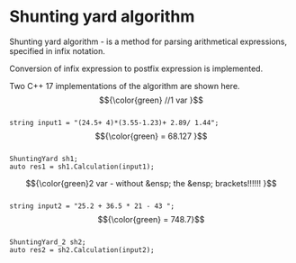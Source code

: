 # Shunting yard algorithm

Shunting yard algorithm - is a method for parsing arithmetical expressions, specified in infix notation.

Conversion of infix expression to postfix expression is implemented.

Two C++ 17 implementations of the algorithm are shown here.<br />
$${\color{green} //1 var  }$$<br />
`string input1 = "(24.5+ 4)*(3.55-1.23)+ 2.89/ 1.44";`  $${\color{green} = 68.127 }$$<br />
`ShuntingYard sh1;`<br />
`auto res1 = sh1.Calculation(input1);`<br />

$${\color{green}2 var - without &ensp; the &ensp; brackets!!!!!! }$$<br />
`string input2 = "25.2 + 36.5 * 21 - 43 ";` $${\color{green} = 748.7}$$<br />
`ShuntingYard_2 sh2;`<br />
`auto res2 = sh2.Calculation(input2);`
